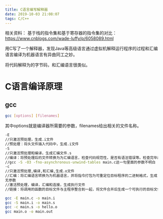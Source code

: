 ```yaml
---
title: C语言编写解释器
date: 2019-10-03 21:08:07
tags: C/C++
---
```


相关资料：
基于栈的指令集和基于寄存器的指令集的对比：
https://www.cnblogs.com/wade-luffy/p/6058089.html

用C写了一个解释器，发现Java等高级语言通过虚拟机解释运行程序的过程和汇编语言编译为机器语言有异曲同工之妙。

将代码解释为的字节码，和汇编语言很类似。

# C语言编译原理

## gcc
```bash
gcc [options] [filenames]
```
其中options就是编译器所需要的参数，filenames给出相关的文件名称。

```bash
-E
//只激活预处理，生成.i文件
//预处理：将头文件插入代码中，生成.i文件
-S
//只激活预处理和编译，生成汇编文件.s
//编译：将预处理后的文件转换为为汇编语言，检查代码规范性，是否有语法错误等。检查完毕后，将代码翻译为汇编语言，生成.s文件。
//gcc -S -O3 -fno-asynchronous-unwind-tables main.c这一句里面的参数不明白
-c
//只激活预处理,编译,和汇编,生成.o文件
//汇编：将汇编语言转换为为机器语言，并将指令打包为可重定位目标程序的二进制格式，生成.o文件
无参数
//激活预处理，编译，汇编和连接，生成执行文件
//链接：将调用的函数的目标文件与主程序整合到一起，将文件合并后生成一个可执行的目标文件

gcc -E main.c -o main.i
gcc -S main.i -o main.s
gcc -c main.s -o hello.o
gcc main.o -o main.out

```




